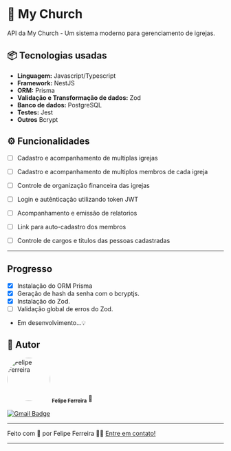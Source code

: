 # 🕍 My Church
API da My Church - Um sistema moderno para gerenciamento de igrejas.

## 📦 Tecnologias usadas

- **Linguagem:** Javascript/Typescript 
- **Framework:** NestJS
- **ORM:** Prisma
- **Validação e Transformação de dados:** Zod
- **Banco de dados:** PostgreSQL
- **Testes:** Jest
- **Outros** Bcrypt

## ⚙️ Funcionalidades

- [ ] Cadastro e acompanhamento de multiplas igrejas
- [ ] Cadastro e acompanhamento de multiplos membros de cada igreja
- [ ] Controle de organização financeira das igrejas
- [ ] Login e autênticação utilizando token JWT
- [ ] Acompanhamento e emissão de relatorios
- [ ] Link para auto-cadastro dos membros
- [ ] Controle de cargos e titulos das pessoas cadastradas


---

## Progresso

- [x] Instalação do ORM Prisma
- [x] Geração de hash da senha com o bcryptjs. 
- [x] Instalação do Zod.
- [ ] Validação global de erros do Zod.

- Em desenvolvimento...💡


## 🦸 Autor


 <img style="border-radius: 50%;" src="https://github.com/pedigru3.png" width="100px;" alt="Felipe Ferreira"/>
 <sub><b>Felipe Ferreira</b></sub> 🚀

[![Gmail Badge](https://img.shields.io/badge/-ferreira.contato1@gmail.com-c14438?style=flat-square&logo=Gmail&logoColor=white&link=mailto:ferreira.contato1@gmail.com)](mailto:ferreira.contato1@gmail.com)

---

Feito com 💜 por Felipe Ferreira 👋🏽 [Entre em contato!](https://www.linkedin.com/in/felipe-ferreira-755a951b8/)

---

